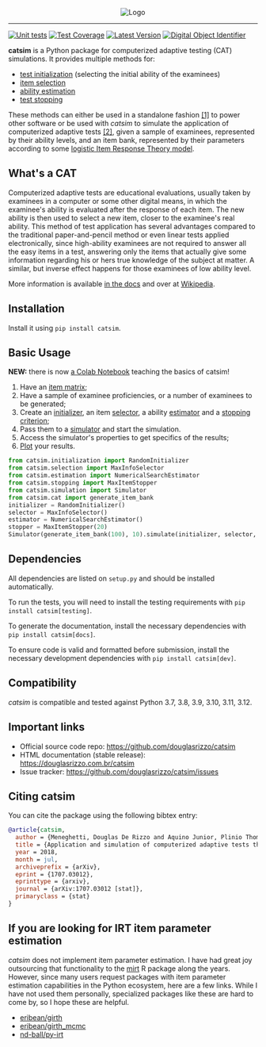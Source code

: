 <p align="center">
  <img src="sphinx/logo_text.svg?sanitize=true" alt="Logo" />
</p>

------------------------------------------------------------------------

[![Unit tests](https://github.com/douglasrizzo/catsim/actions/workflows/test-on-push.yml/badge.svg)](https://github.com/douglasrizzo/catsim/actions/workflows/test-on-push.yml)
[![Test Coverage](https://coveralls.io/repos/github/douglasrizzo/catsim/badge.svg?branch=master)](https://coveralls.io/github/douglasrizzo/catsim?branch=master)
[![Latest Version](https://badge.fury.io/py/catsim.svg)](https://badge.fury.io/py/catsim)
[![Digital Object Identifier](https://zenodo.org/badge/doi/10.5281/zenodo.46420.svg)](http://dx.doi.org/10.5281/zenodo.46420)

**catsim** is a Python package for computerized adaptive testing (CAT)
simulations. It provides multiple methods for:

- [test initialization](https://douglasrizzo.com.br/catsim/initialization.html) (selecting the initial ability of the examinees)
- [item selection](https://douglasrizzo.com.br/catsim/selection.html)
- [ability estimation](https://douglasrizzo.com.br/catsim/estimation.html)
- [test stopping](https://douglasrizzo.com.br/catsim/stopping.html)

These methods can either be used in a standalone fashion [[1]](https://douglasrizzo.com.br/catsim/introduction.html#autonomous-usage) to power other software or be used with *catsim* to simulate the application of computerized adaptive tests [[2]](https://douglasrizzo.com.br/catsim/introduction.html#running-simulations), given a sample of examinees, represented by their ability levels, and an item bank, represented by their parameters according to some [logistic Item Response Theory model](https://douglasrizzo.com.br/catsim/introduction.html#item-response-theory-models).

## What's a CAT

Computerized adaptive tests are educational evaluations, usually taken by examinees in a computer or some other digital means, in which the examinee's ability is evaluated after the response of each item. The new ability is then used to select a new item, closer to the examinee's real ability. This method of test application has several advantages compared to the traditional paper-and-pencil method or even linear tests applied electronically, since high-ability examinees are not required to answer all the easy items in a test, answering only the items that actually give some information regarding his or hers true knowledge of the subject at matter. A similar, but inverse effect happens for those examinees of low ability level.

More information is available [in the docs](https://douglasrizzo.com.br/catsim/introduction.html) and over at [Wikipedia](https://en.wikipedia.org/wiki/Computerized_adaptive_testing).

## Installation

Install it using `pip install catsim`.

## Basic Usage

**NEW:** there is now [a Colab Notebook](https://colab.research.google.com/drive/14zEWoDudBCXF0NO-qgzoQpWUGBcJ2lPH?usp=sharing) teaching the basics of catsim!

1. Have an [item matrix](https://douglasrizzo.com.br/catsim/item_matrix.html);
2. Have a sample of examinee proficiencies, or a number of examinees to be generated;
3. Create an [initializer](https://douglasrizzo.com.br/catsim/initialization.html),
    an item [selector](https://douglasrizzo.com.br/catsim/selection.html), a
    ability [estimator](https://douglasrizzo.com.br/catsim/estimation.html)
    and a [stopping criterion](https://douglasrizzo.com.br/catsim/stopping.html);
4. Pass them to a [simulator](https://douglasrizzo.com.br/catsim/simulation.html)
    and start the simulation.
5. Access the simulator's properties to get specifics of the results;
6. [Plot](https://douglasrizzo.com.br/catsim/plot.html) your results.

```python
from catsim.initialization import RandomInitializer
from catsim.selection import MaxInfoSelector
from catsim.estimation import NumericalSearchEstimator
from catsim.stopping import MaxItemStopper
from catsim.simulation import Simulator
from catsim.cat import generate_item_bank
initializer = RandomInitializer()
selector = MaxInfoSelector()
estimator = NumericalSearchEstimator()
stopper = MaxItemStopper(20)
Simulator(generate_item_bank(100), 10).simulate(initializer, selector, estimator, stopper)
```

## Dependencies

All dependencies are listed on `setup.py` and should be installed automatically.

To run the tests, you will need to install the testing requirements with `pip install catsim[testing]`.

To generate the documentation, install the necessary dependencies with `pip install catsim[docs]`.

To ensure code is valid and formatted before submission, install the necessary development dependencies with `pip install catsim[dev]`.

## Compatibility

*catsim* is compatible and tested against Python 3.7, 3.8, 3.9, 3.10, 3.11, 3.12.

## Important links

- Official source code repo: <https://github.com/douglasrizzo/catsim>
- HTML documentation (stable release):
    <https://douglasrizzo.com.br/catsim>
- Issue tracker: <https://github.com/douglasrizzo/catsim/issues>

## Citing catsim

You can cite the package using the following bibtex entry:

```bibtex
@article{catsim,
  author = {Meneghetti, Douglas De Rizzo and Aquino Junior, Plinio Thomaz},
  title = {Application and simulation of computerized adaptive tests through the package catsim},
  year = 2018,
  month = jul,
  archiveprefix = {arXiv},
  eprint = {1707.03012},
  eprinttype = {arxiv},
  journal = {arXiv:1707.03012 [stat]},
  primaryclass = {stat}
}
```

## If you are looking for IRT item parameter estimation

*catsim* does not implement item parameter estimation. I have had great joy outsourcing that functionality to the [mirt](https://cran.r-project.org/web//packages/mirt/) R package along the years. However, since many users request packages with item parameter estimation capabilities in the Python ecosystem, here are a few links. While I have not used them personally, specialized packages like these are hard to come by, so I hope these are helpful.

- [eribean/girth](https://github.com/eribean/girth)
- [eribean/girth_mcmc](https://github.com/eribean/girth_mcmc)
- [nd-ball/py-irt](https://github.com/nd-ball/py-irt)
